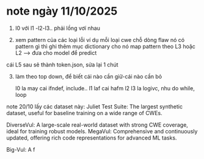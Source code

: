# note ngày 11/10/2025

1. l0 với l1 -l2-l3.. phải lồng vơí nhau

2. xem pattern của các loại lỗi
ví dụ mỗi loại cwe chỗ dòng flaw nó có pattern gì thì ghi thêm mục dictionary cho nó
map pattern theo L3 hoặc L2
--> đưa cho model để predict

cái L5 sau sẽ thành token.json, sửa lại 1 chút 

3. làm theo top down, để biết cái nào cần giữ-cái nào cần bỏ



    l0 la may cai ifndef, include..
    l1 laf cai hafm
    l2
    l3 la logivc, nhu do while, loop


note 20/10
lấy các dataset này: 
Juliet Test Suite: The largest synthetic dataset, useful for baseline training on a wide range of CWEs.

DiverseVul: A large-scale real-world dataset with strong CWE coverage, ideal for training robust models.
MegaVul: Comprehensive and continuously updated, offering rich code representations for advanced ML tasks.

Big-Vul: A f
